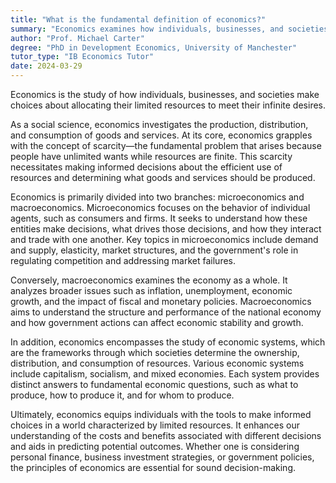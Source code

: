 ```yaml
---
title: "What is the fundamental definition of economics?"
summary: "Economics examines how individuals, businesses, and societies allocate limited resources to meet their infinite desires and needs."
author: "Prof. Michael Carter"
degree: "PhD in Development Economics, University of Manchester"
tutor_type: "IB Economics Tutor"
date: 2024-03-29
---
```


Economics is the study of how individuals, businesses, and societies make choices about allocating their limited resources to meet their infinite desires.

As a social science, economics investigates the production, distribution, and consumption of goods and services. At its core, economics grapples with the concept of scarcity—the fundamental problem that arises because people have unlimited wants while resources are finite. This scarcity necessitates making informed decisions about the efficient use of resources and determining what goods and services should be produced.

Economics is primarily divided into two branches: microeconomics and macroeconomics. Microeconomics focuses on the behavior of individual agents, such as consumers and firms. It seeks to understand how these entities make decisions, what drives those decisions, and how they interact and trade with one another. Key topics in microeconomics include demand and supply, elasticity, market structures, and the government's role in regulating competition and addressing market failures.

Conversely, macroeconomics examines the economy as a whole. It analyzes broader issues such as inflation, unemployment, economic growth, and the impact of fiscal and monetary policies. Macroeconomics aims to understand the structure and performance of the national economy and how government actions can affect economic stability and growth.

In addition, economics encompasses the study of economic systems, which are the frameworks through which societies determine the ownership, distribution, and consumption of resources. Various economic systems include capitalism, socialism, and mixed economies. Each system provides distinct answers to fundamental economic questions, such as what to produce, how to produce it, and for whom to produce.

Ultimately, economics equips individuals with the tools to make informed choices in a world characterized by limited resources. It enhances our understanding of the costs and benefits associated with different decisions and aids in predicting potential outcomes. Whether one is considering personal finance, business investment strategies, or government policies, the principles of economics are essential for sound decision-making.
    
